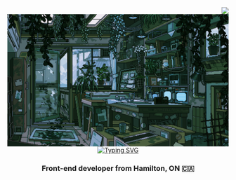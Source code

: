 <img align="right" src="https://visitor-badge.laobi.icu/badge?page_id=UnionPAC.UnionPAC" />
<img align='center' src="https://github.com/UnionPAC/UnionPAC/blob/main/jungle-lab.gif" alt="A jungle science lab, where plants thrive both on the ground and on the walls" />

<div align='center'>
   <a href="https://git.io/typing-svg"><img src="http://readme-typing-svg.herokuapp.com?font=Fira+Code&weight=500&size=30&duration=2000&pause=1000&color=4CADFF&random=false&width=435&lines=Hey!+%F0%9F%91%8B;I'm+Geoff+Jamieson;" alt="Typing SVG" /></a>
</div>
   


<h3 align="center">Front-end developer from Hamilton, ON 🇨🇦</h3>


